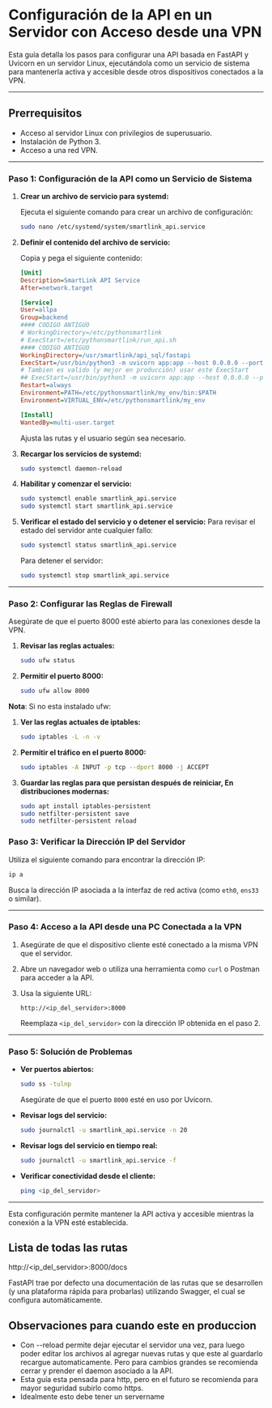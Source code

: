 # Configuración de la API en un Servidor con Acceso desde una VPN

Esta guía detalla los pasos para configurar una API basada en FastAPI y Uvicorn en un servidor Linux, ejecutándola como un servicio de sistema para mantenerla activa y accesible desde otros dispositivos conectados a la VPN.

---

## Prerrequisitos
- Acceso al servidor Linux con privilegios de superusuario.
- Instalación de Python 3.
- Acceso a una red VPN.

---

### Paso 1: Configuración de la API como un Servicio de Sistema

1. **Crear un archivo de servicio para systemd:**
   
   Ejecuta el siguiente comando para crear un archivo de configuración:
   
   ```bash
   sudo nano /etc/systemd/system/smartlink_api.service
   ```

2. **Definir el contenido del archivo de servicio:**

   Copia y pega el siguiente contenido:

   ```ini
   [Unit]
   Description=SmartLink API Service
   After=network.target

   [Service]
   User=allpa
   Group=backend
   #### CODIGO ANTIGUO
   # WorkingDirectory=/etc/pythonsmartlink
   # ExecStart=/etc/pythonsmartlink/run_api.sh
   #### CODIGO ANTIGUO
   WorkingDirectory=/usr/smartlink/api_sql/fastapi
   ExecStart=/usr/bin/python3 -m uvicorn app:app --host 0.0.0.0 --port 8000 --reload
   # Tambien es valido (y mejor en producción) usar este ExecStart
   ## ExecStart=/usr/bin/python3 -m uvicorn app:app --host 0.0.0.0 --port 8000 --workers 10
   Restart=always
   Environment=PATH=/etc/pythonsmartlink/my_env/bin:$PATH
   Environment=VIRTUAL_ENV=/etc/pythonsmartlink/my_env

   [Install]
   WantedBy=multi-user.target
   ```

   Ajusta las rutas y el usuario según sea necesario.

3. **Recargar los servicios de systemd:**

   ```bash
   sudo systemctl daemon-reload
   ```

4. **Habilitar y comenzar el servicio:**

   ```bash
   sudo systemctl enable smartlink_api.service
   sudo systemctl start smartlink_api.service
   ```

5. **Verificar el estado del servicio y o detener el servicio:**
   Para revisar el estado del servidor ante cualquier fallo:
   ```bash
   sudo systemctl status smartlink_api.service
   ```

   Para detener el servidor:
   ```bash
   sudo systemctl stop smartlink_api.service
   ```

---

### Paso 2: Configurar las Reglas de Firewall

Asegúrate de que el puerto 8000 esté abierto para las conexiones desde la VPN.

1. **Revisar las reglas actuales:**

   ```bash
   sudo ufw status
   ```

2. **Permitir el puerto 8000:**

   ```bash
   sudo ufw allow 8000
   ```

**Nota**: Si no esta instalado ufw:

1. **Ver las reglas actuales de iptables:**

   ```bash
   sudo iptables -L -n -v
   ```
2. **Permitir el tráfico en el puerto 8000:**

   ```bash
   sudo iptables -A INPUT -p tcp --dport 8000 -j ACCEPT
   ```

3. **Guardar las reglas para que persistan después de reiniciar, En distribuciones modernas:**

   ```bash
   sudo apt install iptables-persistent
   sudo netfilter-persistent save
   sudo netfilter-persistent reload
   ```

### Paso 3: Verificar la Dirección IP del Servidor 

Utiliza el siguiente comando para encontrar la dirección IP:

```bash
ip a
```

Busca la dirección IP asociada a la interfaz de red activa (como `eth0`, `ens33` o similar).

---


### Paso 4: Acceso a la API desde una PC Conectada a la VPN

1. Asegúrate de que el dispositivo cliente esté conectado a la misma VPN que el servidor.
2. Abre un navegador web o utiliza una herramienta como `curl` o Postman para acceder a la API.
3. Usa la siguiente URL:

   ```
   http://<ip_del_servidor>:8000
   ```

   Reemplaza `<ip_del_servidor>` con la dirección IP obtenida en el paso 2.

---

### Paso 5: Solución de Problemas

- **Ver puertos abiertos:**

  ```bash
  sudo ss -tulnp
  ```

  Asegúrate de que el puerto `8000` esté en uso por Uvicorn.

- **Revisar logs del servicio:**

  ```bash
  sudo journalctl -u smartlink_api.service -n 20
  ```

- **Revisar logs del servicio en tiempo real:**
   ```bash
   sudo journalctl -u smartlink_api.service -f
   ```

- **Verificar conectividad desde el cliente:**

  ```bash
  ping <ip_del_servidor>
  ```

---

Esta configuración permite mantener la API activa y accesible mientras la conexión a la VPN esté establecida.

## Lista de todas las rutas

http://<ip_del_servidor>:8000/docs

FastAPI trae por defecto una documentación de las rutas que se desarrollen (y una plataforma rápida para probarlas) utilizando Swagger, el cual se configura automáticamente.

## Observaciones para cuando este en produccion
- Con --reload permite dejar ejecutar el servidor una vez, para luego poder editar los archivos al agregar nuevas rutas y que este al guardarlo recargue automaticamente. Pero para cambios grandes se recomienda cerrar y prender el daemon asociado a la API.
- Esta guía esta pensada para http, pero en el futuro se recomienda para mayor seguridad subirlo como https.
- Idealmente esto debe tener un servername
